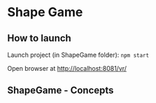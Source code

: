 # Shape Game

## How to launch

Launch project (in ShapeGame folder): `npm start`

Open browser at [http://localhost:8081/vr/](http://localhost:8081/vr/)

## ShapeGame - Concepts
